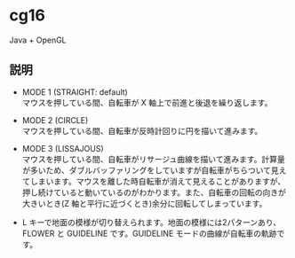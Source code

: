 # cg16
Java + OpenGL

## 説明

- MODE 1  (STRAIGHT: default)<br>
マウスを押している間、自転車が X 軸上で前進と後退を繰り返します。

- MODE 2 (CIRCLE) <br>
マウスを押している間、自転車が反時計回りに円を描いて進みます。

- MODE 3 (LISSAJOUS)<br>
マウスを押している間、自転車がリサージュ曲線を描いて進みます。計算量が多いため、ダブルバッファリングをしていますが自転車がちらついて見えてしまいます。マウスを離した時自転車が消えて見えることがありますが、押し続けていると動いているのがわかります。また、自転車の回転の向きが大きいとき(Z 軸と平行に近づくとき)余分に回転してしまっています。<br>

* L キーで地面の模様が切り替えられます。地面の模様には2パターンあり、FLOWER と GUIDELINE です。GUIDELINE モードの曲線が自転車の軌跡です。<br>